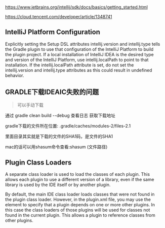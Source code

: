 https://www.jetbrains.org/intellij/sdk/docs/basics/getting_started.html

https://cloud.tencent.com/developer/article/1348741

## IntelliJ Platform Configuration

Explicitly setting the Setup DSL attributes intellij.version and intellij.type tells the Gradle plugin to use that configuration of the IntelliJ Platform to build the plugin project. If a local installation of IntelliJ IDEA is the desired type and version of the IntelliJ Platform, use intellij.localPath to point to that installation. If the intellij.localPath attribute is set, do not set the intellij.version and intellij.type attributes as this could result in undefined behavior.

## GRADLE下载IDEAIC失败的问题

>可以手动下载

通过 gradle clean build --debug  查看日志 获取下载地址

gradle下载的文件所在位置: .gradle/caches/modules-2/files-2.1

里面目录其实就是下载的文件的SHA1码，是文件的SHA1

mac的话可以用shasum命令查看:shasum (文件路径)


## Plugin Class Loaders
A separate class loader is used to load the classes of each plugin. This allows each plugin to use a different version of a library, even if the same library is used by the IDE itself or by another plugin.

By default, the main IDE class loader loads classes that were not found in the plugin class loader. However, in the plugin.xml file, you may use the <depends> element to specify that a plugin depends on one or more other plugins. In this case the class loaders of those plugins will be used for classes not found in the current plugin. This allows a plugin to reference classes from other plugins.
